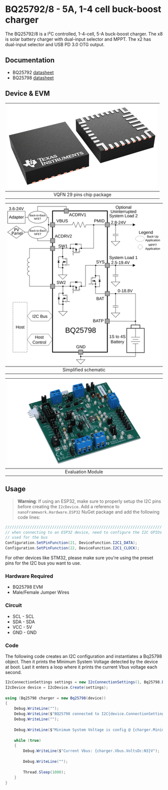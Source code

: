 ﻿# BQ25792/8 - 5A, 1-4 cell buck-boost charger

The BQ25792/8 is a I²C controlled, 1-4-cell, 5-A buck-boost charger. The x8 is solar battery charger with dual-input selector and MPPT. The x2 has  dual-input selector and USB PD 3.0 OTG output.

## Documentation

- BQ25792 [datasheet](https://www.ti.com/lit/gpn/bq25792)
- BQ25798 [datasheet](https://www.ti.com/lit/gpn/bq25798)

## Device & EVM

| ![Sensor image](./29pins_package.png) |
|:--:|
| VQFN 29 pins chip package |

| ![Simplified schematic](./bq25798_schematic.svg) |
|:--:|
| Simplified schematic |

| ![Evaluation Module](./bq25798evm.png) |
|:--:|
| Evaluation Module |

## Usage

>**Warning**: If using an ESP32, make sure to properly setup the I2C pins before creating the `I2cDevice`. Add a reference to  `nanoFramework.Hardware.ESP32` NuGet package and add the following code lines:

```csharp
//////////////////////////////////////////////////////////////////////
// when connecting to an ESP32 device, need to configure the I2C GPIOs
// used for the bus
Configuration.SetPinFunction(21, DeviceFunction.I2C1_DATA);
Configuration.SetPinFunction(22, DeviceFunction.I2C1_CLOCK);
```

For other devices like STM32, please make sure you're using the preset pins for the I2C bus you want to use.

### Hardware Required

- BQ25798 EVM
- Male/Female Jumper Wires

### Circuit

- SCL - SCL
- SDA - SDA
- VCC - 5V
- GND - GND

### Code

The following code creates an I2C configuration and instantiates a Bq25798 object. Then it prints the Minimum System Voltage detected by the device at boot. Last it enters a loop where it prints the current Vbus voltage each second.

```csharp
I2cConnectionSettings settings = new I2cConnectionSettings(1, Bq25798.DefaultI2cAddress);
I2cDevice device = I2cDevice.Create(settings);

using (Bq25798 charger = new Bq25798(device))
{
    Debug.WriteLine("");
    Debug.WriteLine($"BQ25798 connected to I2C{device.ConnectionSettings.BusId}");
    Debug.WriteLine("");

    Debug.WriteLine($"Minimum System Voltage is config @ {charger.MinimalSystemVoltage.VoltsDc:N3}V");

    while (true)
    {
        Debug.WriteLine($"Current Vbus: {charger.Vbus.VoltsDc:N3}V");

        Debug.WriteLine("");

        Thread.Sleep(1000);
    }
}
```
